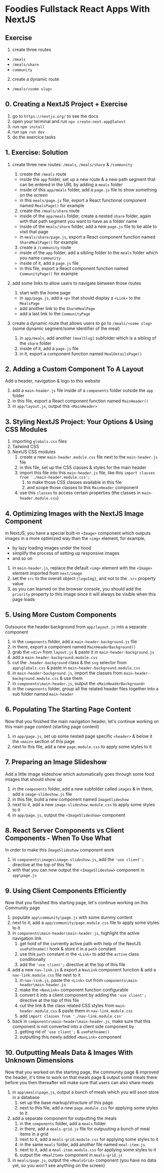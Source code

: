 # Foodies Fullstack React Apps With NextJS

## Exercise

1. create three routes

- `/meals`
- `/meals/share`
- `community`

2. create a dynamic route

- `/meals/<some slug>`

## 0. Creating a NextJS Project + Exercise

1. go to `https://nextjs.org/` to see the docs
2. open your terminal and run `npx create-next-app@latest`
3. run `npm install`
4. run `npm run dev`
5. do the exercice tasks

## 1. Exercise: Solution

1. create three new routes: `/meals`, `/meals/share` & `/community`

   1. create the `/meals` route

   - inside the `app` folder, set up a new route & a new path segment that can be entered in the URL by adding a `meals` folder
   - inside of this `app/meals` folder, add a `page.js` file to show something on the screen
   - in this `meals/page.js` file, export a React functional component named `MealsPage()` for example

   2. create the `/meals/share` route

   - inside of the `app/meals` folder, create a nested `share` folder, again with that path segment you want to have as a folder name
   - inside of the `meals/share` folder, add a new `page.js` file to be able to visit that page
   - in `meals/share/page.js`, export a React component function named `ShareMealPage()` for example

   3. create a `/community` route

   - inside of the `app` folder, add a sibling folder to the `meals` folder which you name `community`
   - inside of it, add a `page.js` file
   - in this file, export a React component function named `CommunityPage()` for example

2. add some links to allow users to navigate between those routes

   1. start with the home page

   - in `app/page.js`, add a `<p>` that should display a `<Link>` to the `MealsPage`
   - add another link to the `ShareMealPage`
   - add a last link to the `CommunityPage`

3. create a dynamic route that allows users to go to `/meals/<some slug>` (some dynamic segment/some identifier of the meal)

   1. in `app/meals`, add another `[mealSlug]` subfolder which is a sibling of the `share` folder
   2. inside of it, add a `page.js` file
   3. in it, export a component function named `MealDetailsPage()`

## 2. Adding a Custom Component To A Layout

Add a header, navigation & logo to this website

1.  add a `main-header.js` file inside of a `components` folder outside the `app` folder
2.  in this file, export a React component function named `MainHeader()`
3.  in `app/layout.js`, output this `<MainHeader>`

## 3. Styling NextJS Project: Your Options & Using CSS Modules

1. importing `globals.css` files
2. Tailwind CSS
3. NextJS CSS modules
   1. create a new `main-header.module.css` file next to the `main-header.js` file
   2. in this file, set up the CSS classes & styles for the main header
   3. import this file into this `main-header.js` file, like this `import classes from './main-header.module.css';`
      1. to make those CSS classes available in this file
      2. and scope those classes to this `MainHeader` component
   4. use this `classes` to access certain properties (the classes in `main-header.module.css`)

## 4. Optimizing Images with the NextJS Image Component

in NextJS, you have a special built-in `<Image>` component which outputs images in a more optimized way than the `<img>` element,
for example,

- by lazy loading images under the hood
- simplify the process of setting up responsive images
- and so on

1. in `main-header.js`, replace the default `<img>` element with the `<Image>` element imported from `next/image`
2. set the `src` to the overall object `{logoImg}`, and not to the `.src` property value
3. as you can learned on the browser console, you should add the `priority` property to this image since it will always be visible when this page loads

## 5. Using More Custom Components

Outsource the header background from `app/layout.js` into a separate component

1. in the `components` folder, add a `main-header-background.js` file
2. in there, export a component named `MainHeaderBackground()`
3. grab the `<div>` from `layout.js` & paste it in `main-header-background.js`
4. add a `main-header-background.module.css`
5. cut the `.header-background` class & the `svg` selector from `app\globals.css` & paste in `main-header-background.module.css`
6. in `main-header-background.js`, import the classes from `main-header-background.module.css` & use them
7. in `components\main-header.js`, output the `<MainHeaderBackground>`
8. in the `components` folder, group all the related header files together into a sub folder named `main-header`

## 6. Populating The Starting Page Content

Now that you finished the main navigation header, let's continue working on this main page content (starting page content)

1. in `app/page.js`, set up some nested page specific `<header>` & below it the `<main>` section of this page
2. next to this file, add a new `page.module.css` to apply some styles to it

## 7. Preparing an Image Slideshow

Add a little image slideshow which automatically goes through some food images that should show up

1. in the `components` folder, add a new subfolder called `images` & in there, add a `image-slideshow.js` file
2. in this file, build a new component named `ImageSlideshow`
3. next to it, add a new `image-slideshow.module.css` to apply some styles to it
4. in `app/page.js`, output the `<ImageSlideshow>` component

## 8. React Server Components vs Client Components - When To Use What

In order to make this `ImageSlideshow` component work

1. in `components\images\image-slideshow.js`, add the `'use client';` directive at the top of this file
2. with that you can now output the `<ImageSlideshow>` component in `app\page.js`

## 9. Using Client Components Efficiently

Now that you finished this starting page, let's continue working on this Community page

1. populate `app\community\page.js` with some dummy content
2. next to it, add a `app/community/page.module.css` file to apply some styles to it
3. in `components\main-header\main-header.js`, highlight the active navigation link
   1. get hold of the currently active path with help of the NextJS `usePathname()` hook & store it in a `path` constant
   2. use this `path` constant in the `<Link>` to add the `active` class conditionally
   3. add the `'use client';` directive at the top of this file
4. add a new `nav-link.js` & export a `NavLink` component function & add a `nav-link.module.css` file next to it
   1. in `nav-link.js`, paste the `<Link>` cut from `components\main-header\main-header.js`
   2. make the `<NavLink>` component function configurable
   3. convert it into a client component by adding the `'use client';` directive at the top of this file
   4. cut the link & the class related CSS styles from `main-header.module.css` & paste them in `nav-link.module.css`
   5. add `import classes from './nav-link.module.css'`
5. back in `components\main-header\main-header.js`, make sure that this component is not converted into a client side component by
   1. getting rid of `'use client';` & `usePathname()`
   2. outputting this newly added `<NavLink>` component

## 10. Outputting Meals Data & Images With Unknown Dimensions

Now that you worked on the starting page, the community page & improved the header,
it's time to work on that meals page & output some meals there
before you then thereafter will make sure that users can also share meals

1. in `app\meals\page.js`, output a bunch of meals which you will soon store in a database
   1. set up the base markup/structure of this page
   2. next to this file, add a new `page.module.css` for applying some styles to it
2. add a separate component for outputting the meals
   1. in the `components` folder, add a `meals` folder
   2. in there, add a `meals-grid.js` file for outpuuting a bunch of meal items in a grid
   3. next to it, add a `meals-grid.module.css` for applying some styles to it
   4. in the same `meals` folder, add another file named `meal-item.js`
   5. next to it, add a `meal-item.module.css` for applying some styles to it
   6. output the `<MealItem>` component in `meals-grid.js`
3. in `meals/page.js`, output the `<MealsGrid>` component (you have no data yet, so you won't see anything on the screen)
